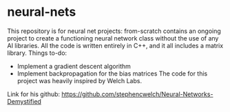 # neural-nets
This repository is for neural net projects:
from-scratch contains an ongoing project to create a functioning neural network class without the use of any AI libraries.
All the code is written entirely in C++, and it all includes a matrix library.
Things to-do:
  - Implement a gradient descent algorithm 
  - Implement backpropagation for the bias matrices
The code for this project was heavily inspired by Welch Labs.

Link for his github: https://github.com/stephencwelch/Neural-Networks-Demystified
